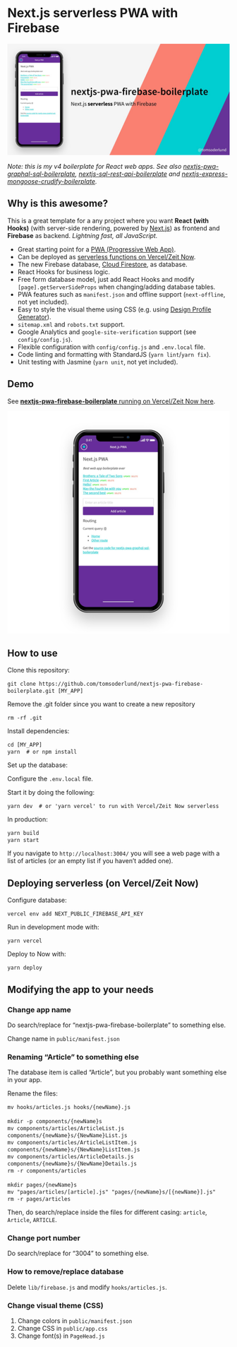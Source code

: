 # Next.js serverless PWA with Firebase

![nextjs-pwa-firebase-boilerplate demo on phone](docs/github_preview.jpg)

_Note: this is my v4 boilerplate for React web apps. See also [nextjs-pwa-graphql-sql-boilerplate](https://github.com/tomsoderlund/nextjs-pwa-graphql-sql-boilerplate), [nextjs-sql-rest-api-boilerplate](https://github.com/tomsoderlund/nextjs-sql-rest-api-boilerplate) and [nextjs-express-mongoose-crudify-boilerplate](https://github.com/tomsoderlund/nextjs-express-mongoose-crudify-boilerplate)._


## Why is this awesome?

This is a great template for a any project where you want **React (with Hooks)** (with server-side rendering, powered by [Next.js](https://github.com/zeit/next.js)) as frontend and **Firebase** as backend.
_Lightning fast, all JavaScript._

* Great starting point for a [PWA (Progressive Web App)](https://en.wikipedia.org/wiki/Progressive_web_applications).
* Can be deployed as [serverless functions on Vercel/Zeit Now](#deploying-serverless-on-vercelzeit-now).
* The new Firebase database, [Cloud Firestore](https://firebase.google.com/docs/firestore), as database.
* React Hooks for business logic.
* Free form database model, just add React Hooks and modify `[page].getServerSideProps` when changing/adding database tables.
* PWA features such as `manifest.json` and offline support (`next-offline`, not yet included).
* Easy to style the visual theme using CSS (e.g. using [Design Profile Generator](https://tomsoderlund.github.io/design-profile-generator/)).
* `sitemap.xml` and `robots.txt` support.
* Google Analytics and `google-site-verification` support (see `config/config.js`).
* Flexible configuration with `config/config.js` and `.env.local` file.
* Code linting and formatting with StandardJS (`yarn lint`/`yarn fix`).
* Unit testing with Jasmine (`yarn unit`, not yet included).


## Demo

See [**nextjs-pwa-firebase-boilerplate** running on Vercel/Zeit Now here](https://nextjs-pwa-firebase-boilerplate.vercel.app/).

![nextjs-pwa-firebase-boilerplate demo on phone](docs/demo.jpg)


## How to use

Clone this repository:

    git clone https://github.com/tomsoderlund/nextjs-pwa-firebase-boilerplate.git [MY_APP]

Remove the .git folder since you want to create a new repository

    rm -rf .git

Install dependencies:

    cd [MY_APP]
    yarn  # or npm install

Set up the database:

Configure the `.env.local` file.

Start it by doing the following:

    yarn dev  # or 'yarn vercel' to run with Vercel/Zeit Now serverless

In production:

    yarn build
    yarn start

If you navigate to `http://localhost:3004/` you will see a web page with a list of articles (or an empty list if you haven’t added one).

## Deploying serverless (on Vercel/Zeit Now)

Configure database:

    vercel env add NEXT_PUBLIC_FIREBASE_API_KEY

Run in development mode with:

    yarn vercel

Deploy to Now with:

    yarn deploy

## Modifying the app to your needs

### Change app name

Do search/replace for “nextjs-pwa-firebase-boilerplate” to something else.

Change name in `public/manifest.json`

### Renaming “Article” to something else

The database item is called “Article”, but you probably want something else in your app.

Rename the files:

    mv hooks/articles.js hooks/{newName}.js

    mkdir -p components/{newName}s
    mv components/articles/ArticleList.js components/{newName}s/{NewName}List.js
    mv components/articles/ArticleListItem.js components/{newName}s/{NewName}ListItem.js
    mv components/articles/ArticleDetails.js components/{newName}s/{NewName}Details.js
    rm -r components/articles

    mkdir pages/{newName}s
    mv "pages/articles/[article].js" "pages/{newName}s/[{newName}].js"
    rm -r pages/articles

Then, do search/replace inside the files for different casing: `article`, `Article`, `ARTICLE`.

### Change port number

Do search/replace for “3004” to something else.

### How to remove/replace database

Delete `lib/firebase.js` and modify `hooks/articles.js`.

### Change visual theme (CSS)

1. Change colors in `public/manifest.json`
2. Change CSS in `public/app.css`
3. Change font(s) in `PageHead.js`
